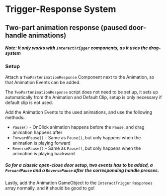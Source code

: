 # Trigger-Response System

## Two-part animation response (paused door-handle animations)

##### Note: It only works with `InteractTrigger` components, as it uses the drag-system

### Setup

Attach a `TwoPartAnimationResponse` Component next to the Animation, so that Animation Events can be added.

The `TwoPartAnimationResponse` script does not need to be set up, it sets up automatically from the Animation and Default Clip, setup is only necessary if default clip is not used.

Add the Animation Events to the used animations, and use the following methods:

- `Pause()` - OnClick animation happens before the `Pause`, and drag animation happens after
- `ForwardPause()` - Same as `Pause()`, but only happens when the animation is playing forward
- `ReversePause()` - Same as `Pause()`, but only happens when the animation is playing backward

##### So for a classic open-close door setup, two events has to be added, a `ForwardPause` and a `ReversePause` after the corresponding handle presses.

Lastly, add the Animation GameObject to the `InteractTrigger` `Responses` array normally, and it should be good to go!
